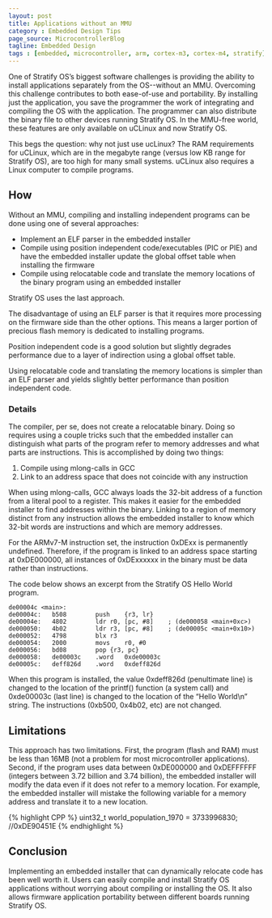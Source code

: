 ```yaml
---
layout: post
title: Applications without an MMU
category : Embedded Design Tips
page_source: MicrocontrollerBlog
tagline: Embedded Design
tags : [embedded, microcontroller, arm, cortex-m3, cortex-m4, stratify]
---
```


One of Stratify OS’s biggest software challenges is providing the ability to install applications separately from the OS--without an MMU.  Overcoming this challenge contributes to both ease-of-use and portability.  By installing just the application, you save the programmer the work of integrating and compiling the OS with the application.  The programmer can also distribute the binary file to other devices running Stratify OS.  In the MMU-free world, these features are only available on uCLinux and now Stratify OS.

This begs the question:  why not just use ucLinux?  The RAM requirements for uCLinux, which are in the megabyte range (versus low KB range for Stratify OS), are too high for many small systems.  uCLinux also requires a Linux computer to compile programs.

## How

Without an MMU, compiling and installing independent programs can be done using one of several approaches:

* Implement an ELF parser in the embedded installer
* Compile using position independent code/executables (PIC or PIE) and have the embedded installer update the global offset table when installing the firmware
* Compile using relocatable code and translate the memory locations of the binary program using an embedded installer

Stratify OS uses the last approach.  

The disadvantage of using an ELF parser is that it requires more processing on the firmware side than the other options.  This means a larger portion of precious flash memory is dedicated to installing programs.  

Position independent code is a good solution but slightly degrades performance due to a layer of indirection using a global offset table.

Using relocatable code and translating the memory locations is simpler than an ELF parser and yields slightly better performance than position independent code.  

### Details

The compiler, per se, does not create a relocatable binary.  Doing so requires using a couple tricks such that the embedded installer can distinguish what parts of the program refer to memory addresses and what parts are instructions.  This is accomplished by doing two things:

1.  Compile using mlong-calls in GCC
2.  Link to an address space that does not coincide with any instruction

When using mlong-calls, GCC always loads the 32-bit address of a function from a literal pool to a register.  This makes it easier for the embedded installer to find addresses within the binary.  Linking to a region of memory distinct from any instruction allows the embedded installer to know which 32-bit words are instructions and which are memory addresses.

For the ARMv7-M instruction set, the instruction 0xDExx is permanently undefined.  Therefore, if the program is linked to an address space starting at 0xDE000000, all instances of 0xDExxxxxx in the binary must be data rather than instructions.

The code below shows an excerpt from the Stratify OS Hello World program.  

~~~~~
de00004c <main>:
de00004c:	b508      	push	{r3, lr}
de00004e:	4802      	ldr	r0, [pc, #8]	; (de000058 <main+0xc>)
de000050:	4b02      	ldr	r3, [pc, #8]	; (de00005c <main+0x10>)
de000052:	4798      	blx	r3
de000054:	2000      	movs	r0, #0
de000056:	bd08      	pop	{r3, pc}
de000058:	de00003c 	.word	0xde00003c
de00005c:	deff826d 	.word	0xdeff826d
~~~~~~

When this program is installed, the value 0xdeff826d (penultimate line) is changed to the location of the printf() function (a system call) and 0xde00003c (last line) is changed to the location of the “Hello World\n” string.  The instructions (0xb500, 0x4b02, etc) are not changed.

## Limitations

This approach has two limitations.  First, the program (flash and RAM) must be less than 16MB (not a problem for most microcontroller applications).  Second, if the program uses data between 0xDE000000 and 0xDEFFFFFF (integers between 3.72 billion and 3.74 billion), the embedded installer will modify the data even if it does not refer to a memory location.  For example, the embedded installer will mistake the following variable for a memory address and translate it to a new location.

{% highlight CPP %}
uint32_t world_population_1970 = 3733996830; //0xDE90451E
{% endhighlight %}

## Conclusion

Implementing an embedded installer that can dynamically relocate code has been well worth it.  Users can easily compile and install Stratify OS applications without worrying about compiling or installing the OS.  It also allows firmware application portability between different boards running Stratify OS.
